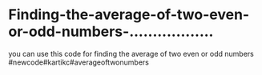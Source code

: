 # Finding-the-average-of-two-even-or-odd-numbers-..................
you can use this code for finding the average of two even or odd numbers #newcode#kartikc#averageoftwonumbers
